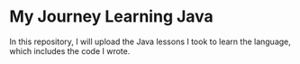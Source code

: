 # My Journey Learning Java
In this repository, I will upload the Java lessons I took to learn the language, which includes the code I wrote.
